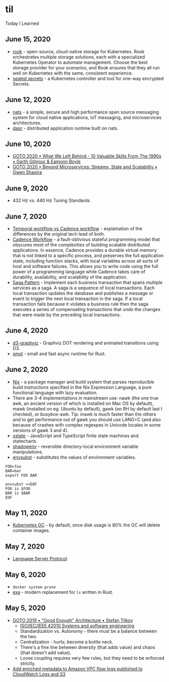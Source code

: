 # til
Today I Learned

## June 15, 2020
* [rook](https://rook.io/) - open-source, cloud-native storage for Kubernetes. Rook orchestrates multiple storage solutions, each with a specialized Kubernetes Operator to automate management. Choose the best storage provider for your scenarios, and Rook ensures that they all run well on Kubernetes with the same, consistent experience.
* [sealed secrets](https://github.com/bitnami-labs/sealed-secrets) - a Kubernetes controller and tool for one-way encrypted Secrets.

## June 12, 2020
* [nats](https://nats.io/) - a simple, secure and high performance open source messaging system for cloud native applications, IoT messaging, and microservices architectures.
* [dapr](https://dapr.io/) - distributed application runtime built on nats.

## June 10, 2020
* [GOTO 2020 • What We Left Behind - 10 Valuable Skills From The 1990s • Garth Gilmour & Eamonn Boyle](https://www.youtube.com/watch?v=DrBPXSiUWbI)
* [GOTO 2020 • Beyond Microservices: Streams, State and Scalability • Gwen Shapira](https://www.youtube.com/watch?v=H0LUi51aCP8)

## June 9, 2020
* 432 Hz vs. 440 Hz Tuning Standards

## June 7, 2020
* [Temporal workflow vs Cadence workflow](https://stackoverflow.com/questions/61157400/temporal-workflow-vs-cadence-workflow) - explaination of the differences by the original tech lead of both.
* [Cadence Workflow](https://cadenceworkflow.io/) - a fault-oblivious stateful programming model that obscures most of the complexities of building scalable distributed applications. In essence, Cadence provides a durable virtual memory that is not linked to a specific process, and preserves the full application state, including function stacks, with local variables across all sorts of host and software failures. This allows you to write code using the full power of a programming language while Cadence takes care of durability, availability, and scalability of the application.
* [Saga Pattern](https://microservices.io/patterns/data/saga.html) - Implement each business transaction that spans multiple services as a saga. A saga is a sequence of local transactions. Each local transaction updates the database and publishes a message or event to trigger the next local transaction in the saga. If a local transaction fails because it violates a business rule then the saga executes a series of compensating transactions that undo the changes that were made by the preceding local transactions.


## June 4, 2020
* [d3-graphviz](https://github.com/magjac/d3-graphviz) - Graphviz DOT rendering and animated transitions using D3.
* [smol](https://github.com/stjepang/smol) - small and fast async runtime for Rust.

## June 2, 2020
* [Nix](https://nixos.wiki/wiki/Nix) - a package manager and build system that parses reproducible build instructions specified in the Nix Expression Language, a pure functional language with lazy evaluation. 
* There are 3-4 implementations in mainstream use: nawk (the one true awk, an ancient version of which is installed on Mac OS by default), mawk (installed on eg. Ubuntu by default), gawk (on RH by default last I checked), or busybox-awk. Tip: mawk is much faster than the others and to get performance out of gawk you should use LANG=C (and also because of crashes with complex regexpes in Unicode locales in some versions of gawk 3 and 4).
* [xstate](https://xstate.js.org/docs/) - JavaScript and TypeScript finite state machines and statecharts.
* [shadowenv](https://github.com/Shopify/shadowenv) - reversible directory-local environment variable manipulations.
* [envsubst](https://www.gnu.org/software/gettext/manual/html_node/envsubst-Invocation.html) - substitutes the values of environment variables.

```
FOO=foo
BAR=bar
export FOO BAR

envsubst <<EOF
FOO is $FOO
BAR is $BAR
EOF
```

## May 11, 2020
* [Kubernetes GC](https://kubernetes.io/docs/concepts/workloads/controllers/garbage-collection/) - by default, once disk usage is 80% the GC will delete container images.

## May 7, 2020
* [Language Server Protocol](https://microsoft.github.io/language-server-protocol/)

## May 6, 2020
* `docker system prune`
* [exa](https://the.exa.website/) - modern replacement for `ls` written in Rust.

## May 5, 2020
* [GOTO 2019 • "Good Enough" Architecture • Stefan Tilkov](https://www.youtube.com/watch?v=PzEox3szeRc)
   * [ISO/IEC/IEEE 42010 Systems and software engineering](https://en.wikipedia.org/wiki/ISO/IEC_42010)
   * Standardization vs. Autonomy - there must be a balance between the two.
   * Centralization - hurts; become a bottle neck.
   * There's a fine line between diversity (that adds value) and chaos (that doesn't add value).
   * Loose coupling requires very few rules, but they need to be enforced strictly.
* [Add enriched metadata to Amazon VPC flow logs published to CloudWatch Logs and S3](https://aws.amazon.com/about-aws/whats-new/2020/05/add-enriched-metadata-to-amazon-vpc-flow-logs-published-to-cloudwatch-logs-and-s3/)
